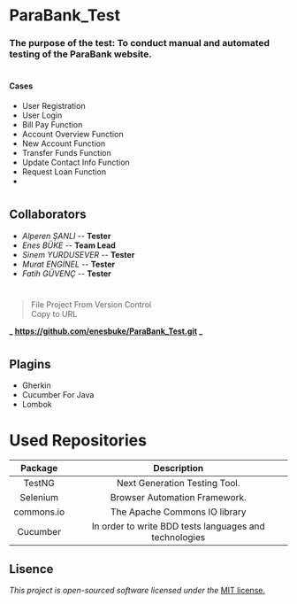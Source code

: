 # ParaBank_Test
### The purpose of the test: To conduct manual and automated testing of the ParaBank website.
#
#### Cases
- User Registration
- User Login
- Bill Pay Function
- Account Overview Function
- New Account Function
- Transfer Funds Function
- Update Contact Info Function
- Request Loan Function
- 
#
## Collaborators
 * _Alperen ŞANLI_ -- **Tester**
 *  _Enes BÜKE_ --  **Team Lead**
 * _Sinem YURDUSEVER_ -- **Tester**
 * _Murat ENGİNEL_ -- **Tester**
 * _Fatih GÜVENÇ_ -- **Tester**
   
#
#

> File Project From Version Control  
> Copy to URL  
   
**_ https://github.com/enesbuke/ParaBank_Test.git _**
#

## Plagins

- Gherkin
- Cucumber For Java
- Lombok

# Used Repositories

| Package   |  Description  |
|:-------:|:------:|
| TestNG | Next Generation Testing Tool. |
| Selenium | Browser Automation Framework. |
| commons.io | The Apache Commons IO library |
|Cucumber | In order to write BDD tests languages and technologies |

## **Lisence**  

_This project is open-sourced software licensed under the_ [MIT license.](Lisence.md)
